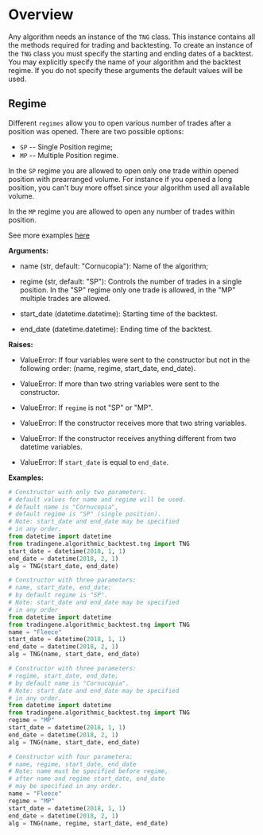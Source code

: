 # Overview

Any algorithm needs an instance of the ```TNG``` class. This instance contains all the methods required for trading and backtesting. To create an instance of the ```TNG``` class you must specify the starting and ending dates of a backtest. You may explicitly specify the name of your algorithm and the backtest regime. If you do not specify these arguments the default values will be used.

## Regime

Different ```regimes``` allow you to open various number of trades after a position was opened. There are two possible options:

* ```SP``` -- Single Position regime;
* ```MP``` -- Multiple Position regime.

In the ```SP``` regime you are allowed to open only one trade within opened position with prearranged volume. For instance if you opened a long position, you can't buy more offset since your algorithm used all available volume.

In the ```MP``` regime you are allowed to open any number of trades within position.

See more examples [here](../../trade_activity/trade_activity/#buy)

**Arguments:**

* name (str, default: "Cornucopia"): Name of the algorithm;

* regime (str, default: "SP"): Controls the number of trades in a single position.
        In the "SP" regime only one trade is allowed, in the "MP" multiple trades are allowed.

* start_date (datetime.datetime): Starting time of the backtest.

* end_date (datetime.datetime): Ending time of the backtest.            

**Raises:**

* ValueError: If four variables were sent to the constructor but not
            in the following order: (name, regime, start_date, end_date).
* ValueError: If more than two string variables were sent to the constructor.

* ValueError: If ```regime``` is not "SP" or "MP".

* ValueError: If the constructor receives more that two string variables.

* ValueError: If the constructor receives anything different from
            two datetime variables.
* ValueError: If ```start_date``` is equal to ```end_date```.

**Examples:**
```python
# Constructor with only two parameters.
# default values for name and regime will be used.
# default name is "Cornucopia",
# default regime is "SP" (single position).
# Note: start_date and end_date may be specified
# in any order.
from datetime import datetime
from tradingene.algorithmic_backtest.tng import TNG
start_date = datetime(2018, 1, 1)
end_date = datetime(2018, 2, 1)
alg = TNG(start_date, end_date)
```

```python
# Constructor with three parameters:
# name, start_date, end_date;
# by default regime is "SP".
# Note: start_date and end_date may be specified
# in any order
from datetime import datetime
from tradingene.algorithmic_backtest.tng import TNG
name = "Fleece"
start_date = datetime(2018, 1, 1)
end_date = datetime(2018, 2, 1)
alg = TNG(name, start_date, end_date)
```

```python
# Constructor with three parameters:
# regime, start_date, end_date;
# by default name is "Cornucopia".
# Note: start_date and end_date may be specified
# in any order.
from datetime import datetime
from tradingene.algorithmic_backtest.tng import TNG
regime = "MP"
start_date = datetime(2018, 1, 1)
end_date = datetime(2018, 2, 1)
alg = TNG(name, start_date, end_date)
```

```python
# Constructor with four parametera:
# name, regime, start_date, end_date
# Note: name must be specified before regime,
# after name and regime start_date, end_date
# may be specified in any order.
name = "Fleece"
regime = "MP"
start_date = datetime(2018, 1, 1)
end_date = datetime(2018, 2, 1)
alg = TNG(name, regime, start_date, end_date)
```
